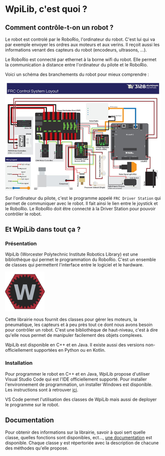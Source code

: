 # WpiLib, c'est quoi ?

## Comment contrôle-t-on un robot ?

Le robot est controlé par le RoboRio, l'ordinateur du robot. C'est lui qui va par exemple envoyer les ordres aux moteurs et aux verins. Il reçoit aussi les informations venant des capteurs du robot (encodeurs, ultrasons, ...).

Le RoboRio est connecté par ethernet à la borne wifi du robot. Elle permet la communication à distance entre l'ordinateur du pilote et le RoboRio.

Voici un schéma des branchements du robot pour mieux comprendre :

![RoboRio](Schema.jpg)

Sur l'ordinateur du pilote, c'est le programme appelé `FRC Driver Station` qui permet de communiquer avec le robot. Il fait ainsi le lien entre le joystick et le RoboRio. Le RoboRio doit être connecté à la Driver Station pour pouvoir contrôler le robot.


## Et WpiLib dans tout ça ?

### Présentation

WpiLib (Worcester Polytechnic Institute Robotics Library) est une bibliothèque qui permet le programmation du RoboRio. C'est un ensemble de classes qui permettent l'interface entre le logiciel et le hardware.

![WpiLib](Wpilib.jpg)

Cette librairie nous fournit des classes pour gérer les moteurs, la pneumatique, les capteurs et à peu près tout ce dont nous avons besoin pour contrôler un robot. C'est une bibliothèque de haut-niveau, c'est à dire qu'elle nous permet de manipuler facilement des objets complexes.

WpiLib est disponible en C++ et en Java. Il existe aussi des versions non-officiellement supportées en Python ou en Kotlin.


### Installation

Pour programmer le robot en C++ et en Java, WpiLib propose d'utiliser Visual Studio Code qui est l'IDE officiellement supporté.
Pour installer l'environnement de programmation, un installer Windows est disponible. Les instructions sont à retrouver [ici](https://wpilib.screenstepslive.com/s/currentCS/m/cpp/l/1027500-installing-c-and-java-development-tools-for-frc).

VS Code permet l'utilisation des classes de WpiLib mais aussi de deployer le programme sur le robot.


## Documentation

Pour obtenir des informations sur la librairie, savoir à quoi sert quelle classe, quelles fonctions sont disponibles, ect..., [une documentation](http://first.wpi.edu/FRC/roborio/release/docs/cpp/) est disponible. Chaque classe y est répertoriée avec la description de chacune des méthodes qu'elle propose.